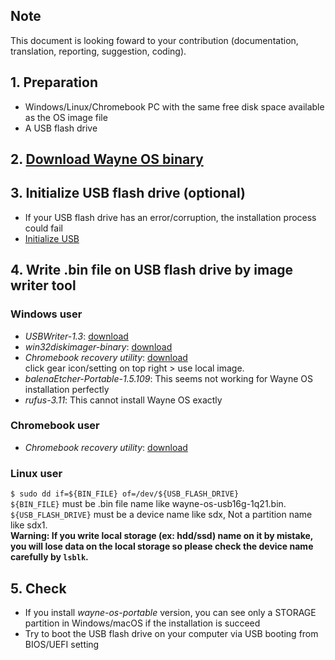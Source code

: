## Note
This document is looking foward to your contribution (documentation, translation, reporting, suggestion, coding).

## 1. Preparation
- Windows/Linux/Chromebook PC with the same free disk space available as the OS image file
- A USB flash drive

## 2. [Download Wayne OS binary](http://wayne-os.com/download-wayne-os-binary/)

## 3. Initialize USB flash drive (optional)
- If your USB flash drive has an error/corruption, the installation process could fail
- [Initialize USB](https://github.com/wayne-incorporated/wayne-os/blob/main/docs/en/how-to/initializing_usb_flash_drive.md)

## 4. Write .bin file on USB flash drive by image writer tool
### Windows user
- _USBWriter-1.3_: [download](https://sourceforge.net/projects/usbwriter/)
- _win32diskimager-binary_: [download](https://win32diskimager.download/)
- _Chromebook recovery utility_: [download](https://chrome.google.com/webstore/detail/chromebook-recovery-utili/jndclpdbaamdhonoechobihbbiimdgai/RK%3D2/RS%3DUI2uA8SxDAwF_T9oPb4YviZFT3Y-)
<br> click gear icon/setting on top right > use local image.
- _balenaEtcher-Portable-1.5.109_: This seems not working for Wayne OS installation perfectly
- _rufus-3.11_: This cannot install Wayne OS exactly

### Chromebook user
- _Chromebook recovery utility_: [download](https://chrome.google.com/webstore/detail/chromebook-recovery-utili/jndclpdbaamdhonoechobihbbiimdgai/RK%3D2/RS%3DUI2uA8SxDAwF_T9oPb4YviZFT3Y-)

### Linux user
`$ sudo dd if=${BIN_FILE} of=/dev/${USB_FLASH_DRIVE}`
<br>
`${BIN_FILE}` must be .bin file name like wayne-os-usb16g-1q21.bin.
<br>
`${USB_FLASH_DRIVE}` must be a device name like sdx, Not a partition name like sdx1.
<br>
**Warning: If you write local storage (ex: hdd/ssd) name on it by mistake, you will lose data on the local storage so please check the device name carefully by `lsblk`.**
<br>

## 5. Check
- If you install _wayne-os-portable_ version, you can see only a STORAGE partition in Windows/macOS if the installation is succeed
- Try to boot the USB flash drive on your computer via USB booting from BIOS/UEFI setting
